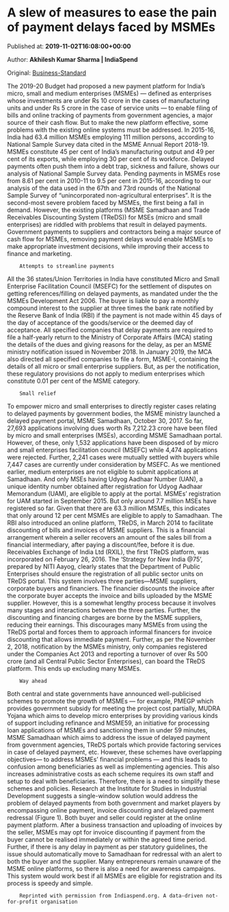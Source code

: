 
# A slew of measures to ease the pain of payment delays faced by MSMEs

Published at: **2019-11-02T16:08:00+00:00**

Author: **Akhilesh Kumar Sharma | IndiaSpend**

Original: [Business-Standard](https://www.business-standard.com/article/current-affairs/a-slew-of-measures-to-ease-the-pain-of-payment-delays-faced-by-msmes-119110200999_1.html)

The 2019-20 Budget had proposed a new payment platform for India’s micro, small and medium enterprises (MSMEs) — defined as enterprises whose investments are under Rs 10 crore in the cases of manufacturing units and under Rs 5 crore in the case of service units — to enable filing of bills and online tracking of payments from government agencies, a major source of their cash flow. But to make the new platform effective, some problems with the existing online systems must be addressed.
In 2015-16, India had 63.4 million MSMEs employing 111 million persons, according to National Sample Survey data cited in the MSME Annual Report 2018-19. MSMEs constitute 45 per cent of India’s manufacturing output and 49 per cent of its exports, while employing 30 per cent of its workforce. Delayed payments often push them into a debt trap, sickness and failure, shows our analysis of National Sample Survey data.
Pending payments in MSMEs rose from 8.61 per cent in 2010-11 to 9.5 per cent in 2015-16, according to our analysis of the data used in the 67th and 73rd rounds of the National Sample Survey of “unincorporated non-agricultural enterprises”. It is the second-most severe problem faced by MSMEs, the first being a fall in demand.
However, the existing platforms (MSME Samadhaan and Trade Receivables Discounting System (TReDS)) for MSEs (micro and small enterprises) are riddled with problems that result in delayed payments.
Government payments to suppliers and contractors being a major source of cash flow for MSMEs, removing payment delays would enable MSMEs to make appropriate investment decisions, while improving their access to finance and marketing.

        Attempts to streamline payments
      
All the 36 states/Union Territories in India have constituted Micro and Small Enterprise Facilitation Council (MSEFC) for the settlement of disputes on getting references/filling on delayed payments, as mandated under the the MSMEs Development Act 2006. The buyer is liable to pay a monthly compound interest to the supplier at three times the bank rate notified by the Reserve Bank of India (RBI) if the payment is not made within 45 days of the day of acceptance of the goods/service or the deemed day of acceptance.
All specified companies that delay payments are required to file a half-yearly return to the Ministry of Corporate Affairs (MCA) stating the details of the dues and giving reasons for the delay, as per an MSME ministry notification issued in November 2018. In January 2019, the MCA also directed all specified companies to file a form, MSME-I, containing the details of all micro or small enterprise suppliers.
But, as per the notification, these regulatory provisions do not apply to medium enterprises which constitute 0.01 per cent of the MSME category.

        Small relief
      
To empower micro and small enterprises to directly register cases relating to delayed payments by government bodies, the MSME ministry launched a delayed payment portal, MSME Samadhaan, October 30, 2017.
So far, 27,693 applications involving dues worth Rs 7,212.23 crore have been filed by micro and small enterprises (MSEs), according MSME Samadhaan portal. However, of these, only 1,532 applications have been disposed of by micro and small enterprises facilitation council (MSEFC) while 4,474 applications were rejected. Further, 2,241 cases were mutually settled with buyers while 7,447 cases are currently under consideration by MSEFC.
As we mentioned earlier, medium enterprises are not eligible to submit applications at Samadhaan. And only MSEs having Udyog Aadhaar Number (UAN), a unique identity number obtained after registration for Udyog Aadhaar Memorandum (UAM), are eligible to apply at the portal.
MSMEs’ registration for UAM started in September 2015. But only around 7.7 million MSEs have registered so far. Given that there are 63.3 million MSMEs, this indicates that only around 12 per cent MSMEs are eligible to apply to Samadhaan.
The RBI also introduced an online platform, TReDS, in March 2014 to facilitate discounting of bills and invoices of MSME suppliers. This is a financial arrangement wherein a seller recovers an amount of the sales bill from a financial intermediary, after paying a discount/fee, before it is due.
Receivables Exchange of India Ltd (RXIL), the first TReDS platform, was incorporated on February 26, 2016. The ‘Strategy for New India @75’, prepared by NITI Aayog, clearly states that the Department of Public Enterprises should ensure the registration of all public sector units on TReDS portal.
This system involves three parties—MSME suppliers, corporate buyers and financiers. The financier discounts the invoice after the corporate buyer accepts the invoice and bills uploaded by the MSME supplier.
However, this is a somewhat lengthy process because it involves many stages and interactions between the three parties. Further, the discounting and financing charges are borne by the MSME suppliers, reducing their earnings. This discourages many MSMEs from using the TReDS portal and forces them to approach informal financers for invoice discounting that allows immediate payment.
Further, as per the November 2, 2018, notification by the MSMEs ministry, only companies registered under the Companies Act 2013 and reporting a turnover of over Rs 500 crore (and all Central Public Sector Enterprises), can board the TReDS platform. This ends up excluding many MSMEs.

        Way ahead
      
Both central and state governments have announced well-publicised schemes to promote the growth of MSMEs — for example, PMEGP which provides government subsidy for meeting the project cost partially, MUDRA Yojana which aims to develop micro enterprises by providing various kinds of support including refinance and MSME59, an initiative for processing loan applications of MSMEs and sanctioning them in under 59 minutes, MSME Samadhaan which aims to address the issue of delayed payment from government agencies, TReDS portals which provide factoring services in case of delayed payment, etc.
However, these schemes have overlapping objectives— to address MSMEs’ financial problems — and this leads to confusion among beneficiaries as well as implementing agencies. This also increases administrative costs as each scheme requires its own staff and setup to deal with beneficiaries. Therefore, there is a need to simplify these schemes and policies.
Research at the Institute for Studies in Industrial Development suggests a single-window solution would address the problem of delayed payments from both government and market players by encompassing online payment, invoice discounting and delayed payment redressal (Figure 1).
Both buyer and seller could register at the online payment platform. After a business transaction and uploading of invoices by the seller, MSMEs may opt for invoice discounting if payment from the buyer cannot be realised immediately or within the agreed time period.
Further, if there is any delay in payment as per statutory guidelines, the issue should automatically move to Samadhaan for redressal with an alert to both the buyer and the supplier. Many entrepreneurs remain unaware of the MSME online platforms, so there is also a need for awareness campaigns.
This system would work best if all MSMEs are eligible for registration and its process is speedy and simple.

        Reprinted with permission from Indiaspend.org. A data-driven not-for-profit organisation
      
